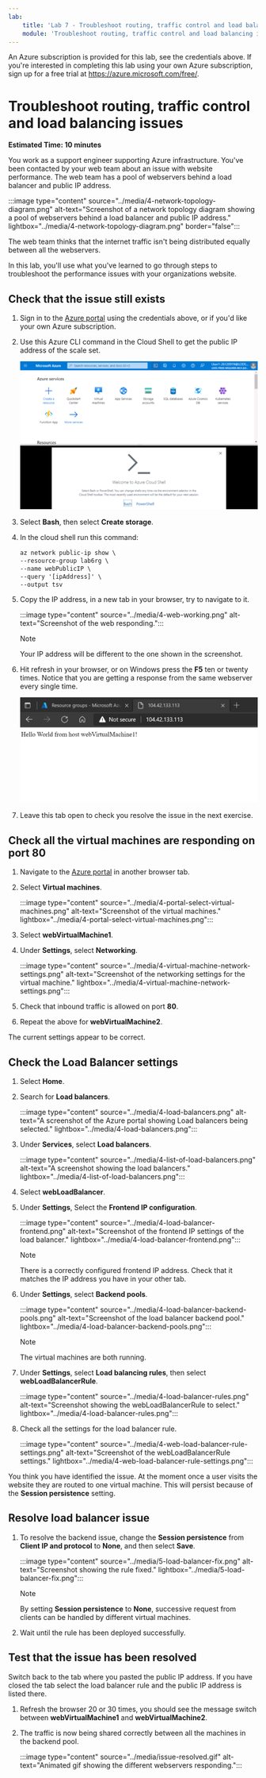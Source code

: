 ```yaml
---
lab:
    title: 'Lab 7 - Troubleshoot routing, traffic control and load balancing issues'
    module: 'Troubleshoot routing, traffic control and load balancing in Microsoft Azure'
---
```


An Azure subscription is provided for this lab, see the credentials above. If you're interested in completing this lab using your own Azure subscription, sign up for a free trial at <https://azure.microsoft.com/free/>.

# Troubleshoot routing, traffic control and load balancing issues

**Estimated Time: 10 minutes**

You work as a support engineer supporting Azure infrastructure. You've been contacted by your web team about an issue with website performance. The web team has a pool of webservers behind a load balancer and public IP address.

:::image type="content" source="../media/4-network-topology-diagram.png" alt-text="Screenshot of a network topology diagram showing a pool of webservers behind a load balancer and public IP address." lightbox="../media/4-network-topology-diagram.png" border="false":::

The web team thinks that the internet traffic isn't being distributed equally between all the webservers.

In this lab, you'll use what you've learned to go through steps to troubleshoot the performance issues with your organizations website.

## Check that the issue still exists

1. Sign in to the [Azure portal](https://portal.azure.com) using the credentials above, or if you'd like your own Azure subscription.

1. Use this Azure CLI command in the Cloud Shell to get the public IP address of the scale set.

    ![](../media/mod6-cloudshell.png)

1. Select **Bash**, then select **Create storage**.
1. In the cloud shell run this command:

    ```
    az network public-ip show \
    --resource-group lab6rg \
    --name webPublicIP \
    --query '[ipAddress]' \
    --output tsv
    ```

2. Copy the IP address, in a new tab in your browser, try to navigate to it.

    :::image type="content" source="../media/4-web-working.png" alt-text="Screenshot of the web responding.":::

    > [!NOTE]
    > Your IP address will be different to the one shown in the screenshot.

1. Hit refresh in your browser, or on Windows press the **F5** ten or twenty times. Notice that you are getting a response from the same webserver every single time.

    ![Screenshot showing a single web server returing a response.](../media/4-web-working.png)

1. Leave this tab open to check you resolve the issue in the next exercise.

## Check all the virtual machines are responding on port 80

1. Navigate to the [Azure portal](https://portal.azure.com/learn.docs.microsoft.com?azure-portal=true) in another browser tab.

1. Select **Virtual machines**.

    :::image type="content" source="../media/4-portal-select-virtual-machines.png" alt-text="Screenshot of the virtual machines." lightbox="../media/4-portal-select-virtual-machines.png":::

1. Select **webVirtualMachine1**.

1. Under **Settings**, select **Networking**.

    :::image type="content" source="../media/4-virtual-machine-network-settings.png" alt-text="Screenshot of the networking settings for the virtual machine." lightbox="../media/4-virtual-machine-network-settings.png":::
  
1. Check that inbound traffic is allowed on port **80**.

1. Repeat the above for **webVirtualMachine2**.

The current settings appear to be correct.

## Check the Load Balancer settings

1. Select **Home**.

1. Search for **Load balancers**.

    :::image type="content" source="../media/4-load-balancers.png" alt-text="A screenshot of the Azure portal showing Load balancers being selected." lightbox="../media/4-load-balancers.png":::

1. Under **Services**, select **Load balancers**.

    :::image type="content" source="../media/4-list-of-load-balancers.png" alt-text="A screenshot showing the load balancers." lightbox="../media/4-list-of-load-balancers.png":::

1. Select **webLoadBalancer**.

1. Under **Settings**, Select the **Frontend IP configuration**.

    :::image type="content" source="../media/4-load-balancer-frontend.png" alt-text="Screenshot of the frontend IP settings of the load balancer." lightbox="../media/4-load-balancer-frontend.png":::

    > [!NOTE]
    > There is a correctly configured frontend IP address. Check that it matches the IP address you have in your other tab.

1. Under **Settings**, select **Backend pools**.

    :::image type="content" source="../media/4-load-balancer-backend-pools.png" alt-text="Screenshot of the load balancer backend pool." lightbox="../media/4-load-balancer-backend-pools.png":::

    > [!NOTE]
    > The virtual machines are both running.

1. Under **Settings**, select **Load balancing rules**, then select **webLoadBalancerRule**.

    :::image type="content" source="../media/4-load-balancer-rules.png" alt-text="Screenshot showing the webLoadBalancerRule to select." lightbox="../media/4-load-balancer-rules.png":::

1. Check all the settings for the load balancer rule.

    :::image type="content" source="../media/4-web-load-balancer-rule-settings.png" alt-text="Screenshot of the webLoadBalancerRule settings." lightbox="../media/4-web-load-balancer-rule-settings.png":::

You think you have identified the issue. At the moment once a user visits the website they are routed to one virtual machine. This will persist because of the **Session persistence** setting.

## Resolve load balancer issue

1. To resolve the backend issue, change the **Session persistence** from **Client IP and protocol** to **None**, and then select **Save**.

    :::image type="content" source="../media/5-load-balancer-fix.png" alt-text="Screenshot showing the rule fixed." lightbox="../media/5-load-balancer-fix.png":::

    > [!NOTE]
    > By setting **Session persistence** to **None**, successive request from clients can be handled by different virtual machines.

1. Wait until the rule has been deployed successfully.

## Test that the issue has been resolved

Switch back to the tab where you pasted the public IP address. If you have closed the tab select the load balancer rule and the public IP address is listed there.

1. Refresh the browser 20 or 30 times, you should see the message switch between **webVirtualMachine1** and **webVirtualMachine2**.
1. The traffic is now being shared correctly between all the machines in the backend pool.

    :::image type="content" source="../media/issue-resolved.gif" alt-text="Animated gif showing the different webservers responding.":::
